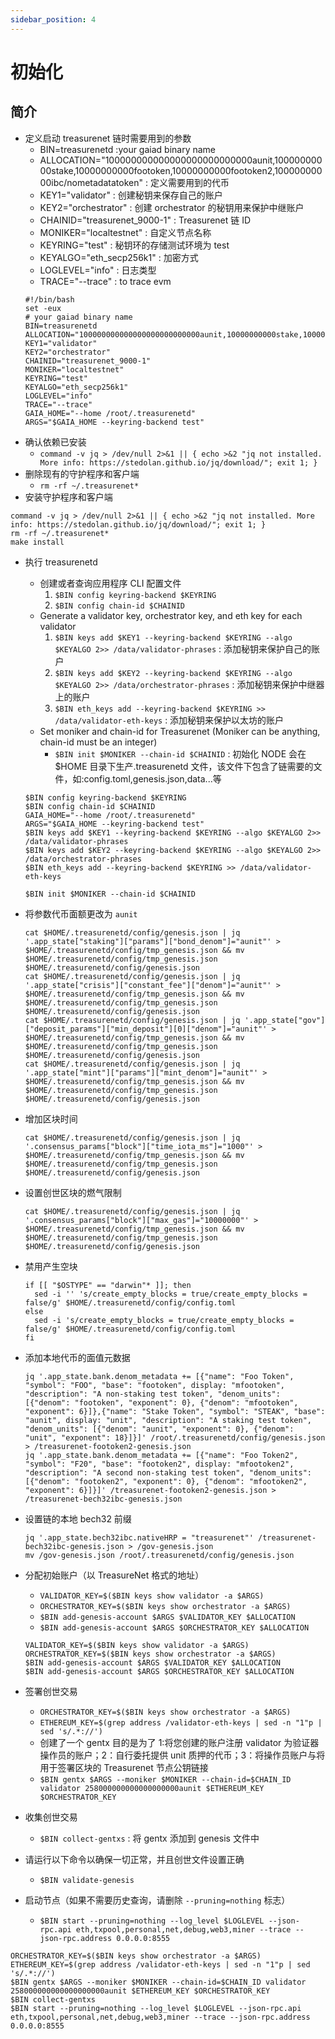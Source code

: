 ```yaml
---
sidebar_position: 4
---
```


# 初始化

## 简介

- 定义启动 treasurenet 链时需要用到的参数
  - BIN=treasurenetd :your gaiad binary name
  - ALLOCATION="100000000000000000000000000aunit,10000000000stake,10000000000footoken,10000000000footoken2,10000000000ibc/nometadatatoken" : 定义需要用到的代币
  - KEY1="validator" : 创建秘钥来保存自己的账户
  - KEY2="orchestrator" : 创建 orchestrator 的秘钥用来保护中继账户
  - CHAINID="treasurenet_9000-1" : Treasurenet 链 ID
  - MONIKER="localtestnet" : 自定义节点名称
  - KEYRING="test" : 秘钥环的存储测试环境为 test
  - KEYALGO="eth_secp256k1" : 加密方式
  - LOGLEVEL="info" : 日志类型
  - TRACE="--trace" : to trace evm
  ```shell
  #!/bin/bash
  set -eux
  # your gaiad binary name
  BIN=treasurenetd
  ALLOCATION="100000000000000000000000000aunit,10000000000stake,10000000000footoken,10000000000footoken2,10000000000ibc/nometadatatoken"
  KEY1="validator"
  KEY2="orchestrator"
  CHAINID="treasurenet_9000-1"
  MONIKER="localtestnet"
  KEYRING="test"
  KEYALGO="eth_secp256k1"
  LOGLEVEL="info"
  TRACE="--trace"
  GAIA_HOME="--home /root/.treasurenetd"
  ARGS="$GAIA_HOME --keyring-backend test"
  ```
- 确认依赖已安装
  - `command -v jq > /dev/null 2>&1 || { echo >&2 "jq not installed. More info: https://stedolan.github.io/jq/download/"; exit 1; }`
- 删除现有的守护程序和客户端
  - `rm -rf ~/.treasurenet*`
- 安装守护程序和客户端

```shell
command -v jq > /dev/null 2>&1 || { echo >&2 "jq not installed. More info: https://stedolan.github.io/jq/download/"; exit 1; }
rm -rf ~/.treasurenet*
make install
```

- 执行 treasurenetd

  - 创建或者查询应用程序 CLI 配置文件
    1. `$BIN config keyring-backend $KEYRING`
    2. `$BIN config chain-id $CHAINID`
  - Generate a validator key, orchestrator key, and eth key for each validator
    1. `$BIN keys add $KEY1 --keyring-backend $KEYRING --algo $KEYALGO 2>> /data/validator-phrases` : 添加秘钥来保护自己的账户
    2. `$BIN keys add $KEY2 --keyring-backend $KEYRING --algo $KEYALGO 2>> /data/orchestrator-phrases` : 添加秘钥来保护中继器上的账户
    3. `$BIN eth_keys add --keyring-backend $KEYRING >> /data/validator-eth-keys` : 添加秘钥来保护以太坊的账户
  - Set moniker and chain-id for Treasurenet (Moniker can be anything, chain-id must be an integer)
    - `$BIN init $MONIKER --chain-id $CHAINID` : 初始化 NODE 会在$HOME 目录下生产.treasurenetd 文件，该文件下包含了链需要的文件，如:config.toml,genesis.json,data...等

  ```shell
  $BIN config keyring-backend $KEYRING
  $BIN config chain-id $CHAINID
  GAIA_HOME="--home /root/.treasurenetd"
  ARGS="$GAIA_HOME --keyring-backend test"
  $BIN keys add $KEY1 --keyring-backend $KEYRING --algo $KEYALGO 2>> /data/validator-phrases
  $BIN keys add $KEY2 --keyring-backend $KEYRING --algo $KEYALGO 2>> /data/orchestrator-phrases
  $BIN eth_keys add --keyring-backend $KEYRING >> /data/validator-eth-keys

  $BIN init $MONIKER --chain-id $CHAINID
  ```

- 将参数代币面额更改为 `aunit`
  ```shell
  cat $HOME/.treasurenetd/config/genesis.json | jq '.app_state["staking"]["params"]["bond_denom"]="aunit"' > $HOME/.treasurenetd/config/tmp_genesis.json && mv $HOME/.treasurenetd/config/tmp_genesis.json $HOME/.treasurenetd/config/genesis.json
  cat $HOME/.treasurenetd/config/genesis.json | jq '.app_state["crisis"]["constant_fee"]["denom"]="aunit"' > $HOME/.treasurenetd/config/tmp_genesis.json && mv $HOME/.treasurenetd/config/tmp_genesis.json $HOME/.treasurenetd/config/genesis.json
  cat $HOME/.treasurenetd/config/genesis.json | jq '.app_state["gov"]["deposit_params"]["min_deposit"][0]["denom"]="aunit"' > $HOME/.treasurenetd/config/tmp_genesis.json && mv $HOME/.treasurenetd/config/tmp_genesis.json $HOME/.treasurenetd/config/genesis.json
  cat $HOME/.treasurenetd/config/genesis.json | jq '.app_state["mint"]["params"]["mint_denom"]="aunit"' > $HOME/.treasurenetd/config/tmp_genesis.json && mv $HOME/.treasurenetd/config/tmp_genesis.json $HOME/.treasurenetd/config/genesis.json
  ```
- 增加区块时间

  ```shell
  cat $HOME/.treasurenetd/config/genesis.json | jq '.consensus_params["block"]["time_iota_ms"]="1000"' > $HOME/.treasurenetd/config/tmp_genesis.json && mv $HOME/.treasurenetd/config/tmp_genesis.json $HOME/.treasurenetd/config/genesis.json
  ```

- 设置创世区块的燃气限制

  ```shell
  cat $HOME/.treasurenetd/config/genesis.json | jq '.consensus_params["block"]["max_gas"]="10000000"' > $HOME/.treasurenetd/config/tmp_genesis.json && mv $HOME/.treasurenetd/config/tmp_genesis.json $HOME/.treasurenetd/config/genesis.json
  ```

- 禁用产生空块

  ```shell
  if [[ "$OSTYPE" == "darwin"* ]]; then
    sed -i '' 's/create_empty_blocks = true/create_empty_blocks = false/g' $HOME/.treasurenetd/config/config.toml
  else
    sed -i 's/create_empty_blocks = true/create_empty_blocks = false/g' $HOME/.treasurenetd/config/config.toml
  fi
  ```

- 添加本地代币的面值元数据

  ```shell
  jq '.app_state.bank.denom_metadata += [{"name": "Foo Token", "symbol": "FOO", "base": "footoken", display: "mfootoken", "description": "A non-staking test token", "denom_units": [{"denom": "footoken", "exponent": 0}, {"denom": "mfootoken", "exponent": 6}]},{"name": "Stake Token", "symbol": "STEAK", "base": "aunit", display: "unit", "description": "A staking test token", "denom_units": [{"denom": "aunit", "exponent": 0}, {"denom": "unit", "exponent": 18}]}]' /root/.treasurenetd/config/genesis.json > /treasurenet-footoken2-genesis.json
  jq '.app_state.bank.denom_metadata += [{"name": "Foo Token2", "symbol": "F20", "base": "footoken2", display: "mfootoken2", "description": "A second non-staking test token", "denom_units": [{"denom": "footoken2", "exponent": 0}, {"denom": "mfootoken2", "exponent": 6}]}]' /treasurenet-footoken2-genesis.json > /treasurenet-bech32ibc-genesis.json
  ```

- 设置链的本地 bech32 前缀
  ```shell
  jq '.app_state.bech32ibc.nativeHRP = "treasurenet"' /treasurenet-bech32ibc-genesis.json > /gov-genesis.json
  mv /gov-genesis.json /root/.treasurenetd/config/genesis.json
  ```
- 分配初始账户（以 TreasureNet 格式的地址）

  - `VALIDATOR_KEY=$($BIN keys show validator -a $ARGS)`
  - `ORCHESTRATOR_KEY=$($BIN keys show orchestrator -a $ARGS)`
  - `$BIN add-genesis-account $ARGS $VALIDATOR_KEY $ALLOCATION`
  - `$BIN add-genesis-account $ARGS $ORCHESTRATOR_KEY $ALLOCATION`

  ```shell
  VALIDATOR_KEY=$($BIN keys show validator -a $ARGS)
  ORCHESTRATOR_KEY=$($BIN keys show orchestrator -a $ARGS)
  $BIN add-genesis-account $ARGS $VALIDATOR_KEY $ALLOCATION
  $BIN add-genesis-account $ARGS $ORCHESTRATOR_KEY $ALLOCATION
  ```

- 签署创世交易
  - `ORCHESTRATOR_KEY=$($BIN keys show orchestrator -a $ARGS)`
  - `ETHEREUM_KEY=$(grep address /validator-eth-keys | sed -n "1"p | sed 's/.*://')`
  - 创建了一个 gentx 目的是为了 1:将您创建的账户注册 validator 为验证器操作员的账户；2：自行委托提供 unit 质押的代币；3：将操作员账户与将用于签署区块的 Treasurenet 节点公钥链接
  * `$BIN gentx $ARGS --moniker $MONIKER --chain-id=$CHAIN_ID validator 258000000000000000000aunit $ETHEREUM_KEY $ORCHESTRATOR_KEY`
- 收集创世交易
  - `$BIN collect-gentxs` : 将 gentx 添加到 genesis 文件中
- 请运行以下命令以确保一切正常，并且创世文件设置正确
  - `$BIN validate-genesis`
- 启动节点（如果不需要历史查询，请删除 `--pruning=nothing` 标志）
  - `$BIN start --pruning=nothing --log_level $LOGLEVEL --json-rpc.api eth,txpool,personal,net,debug,web3,miner --trace --json-rpc.address 0.0.0.0:8555`

```shell
ORCHESTRATOR_KEY=$($BIN keys show orchestrator -a $ARGS)
ETHEREUM_KEY=$(grep address /validator-eth-keys | sed -n "1"p | sed 's/.*://')
$BIN gentx $ARGS --moniker $MONIKER --chain-id=$CHAIN_ID validator 258000000000000000000aunit $ETHEREUM_KEY $ORCHESTRATOR_KEY
$BIN collect-gentxs
$BIN start --pruning=nothing --log_level $LOGLEVEL --json-rpc.api eth,txpool,personal,net,debug,web3,miner --trace --json-rpc.address 0.0.0.0:8555
```
